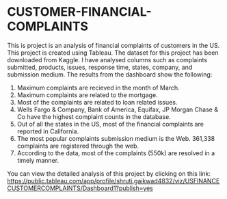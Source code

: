 # CUSTOMER-FINANCIAL-COMPLAINTS
This is project is an analysis of financial complaints of customers in the US. This project is created using Tableau. The dataset for this project has been downloaded from Kaggle. I have analysed columns such as complaints submitted, products, issues, response time, states, company, and submission medium. The results from the dashboard show the following:
1) Maximum complaints are recieved in the month of March.
2) Maximum complaints are related to the mortgage.
3) Most of the complaints are related to loan related issues. 
4) Wells Fargo & Company, Bank of America, Equifax, JP Morgan Chase & Co have the highest complaint counts in the database.
5) Out of all the states in the US, most of the financial complaints are reported in California.
6) The most popular complaints submission medium is the Web. 361,338 complaints are registered through the web.
7) According to the data, most of the complaints (550k) are resolved in a timely manner. 

You can view the detailed analysis of this project by clicking on this link:
https://public.tableau.com/app/profile/shruti.gaikwad4832/viz/USFINANCECUSTOMERCOMPLAINTS/Dashboard1?publish=yes

